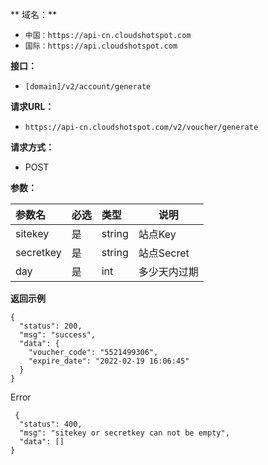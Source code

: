 
** 域名：** 
- `中国：https://api-cn.cloudshotspot.com`
- `国际：https://api.cloudshotspot.com`


**接口：** 
- `[domain]/v2/account/generate `

**请求URL：** 
- ` https://api-cn.cloudshotspot.com/v2/voucher/generate `
  
**请求方式：**
- POST 

**参数：** 

|参数名|必选|类型|说明|
|:----    |:---|:----- |-----   |
|sitekey |  是  |    string   |    站点Key   |
|secretkey |  是  |    string   |    站点Secret   | 
|day |  是  |    int   |    多少天内过期   |


**返回示例**

``` 
{
  "status": 200,
  "msg": "success",
  "data": {
    "voucher_code": "5521499306",
    "expire_date": "2022-02-19 16:06:45"
  }
}

```

 Error
```
 {
  "status": 400,
  "msg": "sitekey or secretkey can not be empty",
  "data": []
}
```